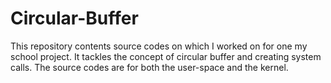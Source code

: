 # Circular-Buffer
This repository contents source codes on which I worked on for one my school project. It tackles the concept of circular buffer and creating system calls. The source codes are for both the user-space and the kernel.
